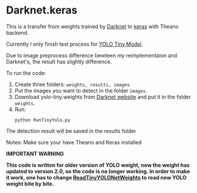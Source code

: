 # Darknet.keras
This is a transfer from weights trained by [Darknet](http://pjreddie.com/darknet/) to [keras](http://keras.io/) with Theano backend.

Currently I only finish test process for [YOLO Tiny Model](https://github.com/pjreddie/darknet/blob/master/cfg/yolo-tiny.cfg).

Due to image preprocess difference bewteen my reimplementaion and Darknet's, the result has slightly difference.

To run the code:

1. Create three folders:  `weights, results, images`.
2. Put the images you want to detect in the folder `images`.
2. Download yolo-tiny.weights from [Darknet website](http://pjreddie.com/darknet/yolo/) and put it in the folder `weights`.
3. Run:
   ```
   python RunTinyYolo.py
   ```
The detection result will be saved in the results folder

Notes:
Make sure your have Theano and Keras installed

**IMPORTANT WARNING**

**This code is written for older version of YOLO weight, now the weight has updated to version 2.0, so the code is no longer working. In order to make it work, one has to change [ReadTinyYOLONetWeights](https://github.com/sunshineatnoon/Darknet.keras/blob/master/utils/TinyYoloNet.py#L55) to read new YOLO weight bite by bite.**
